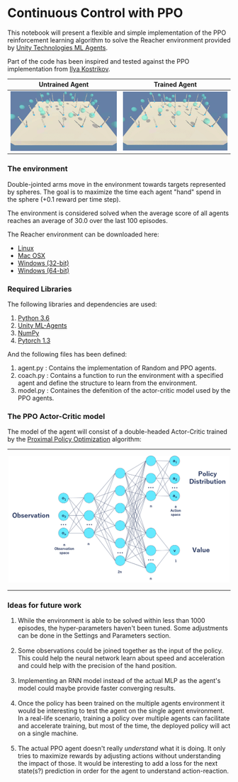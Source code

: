 # Continuous Control with PPO

This notebook will present a flexible and simple implementation of the PPO reinforcement learning algorithm to solve the Reacher environment provided by [Unity Technologies ML Agents](https://github.com/Unity-Technologies/ml-agents/blob/master/docs/Learning-Environment-Examples.md#reacher).

Part of the code has been inspired and tested against the PPO implementation from [Ilya Kostrikov](https://github.com/ikostrikov/pytorch-a2c-ppo-acktr-gail/tree/master/a2c_ppo_acktr).

Untrained Agent        | Trained Agent
:---------------------:|:-----------------------:
![](img/Ep1Agent.gif)  | ![](img/Ep1000Agent.gif)

### The environment

Double-jointed arms move in the environment towards targets represented by spheres. The goal is to maximize the time each agent "hand" spend in the sphere (+0.1 reward per time step).

The environment is considered solved when the average score of all agents reaches an average of 30.0 over the last 100 episodes.

The Reacher environment can be downloaded here:

- [Linux](https://s3-us-west-1.amazonaws.com/udacity-drlnd/P2/Reacher/Reacher_Linux.zip)
- [Mac OSX](https://s3-us-west-1.amazonaws.com/udacity-drlnd/P2/Reacher/Reacher.app.zip)
- [Windows (32-bit)](https://s3-us-west-1.amazonaws.com/udacity-drlnd/P2/Reacher/Reacher_Windows_x86.zip)
- [Windows (64-bit)](https://s3-us-west-1.amazonaws.com/udacity-drlnd/P2/Reacher/Reacher_Windows_x86_64.zip)

### Required Libraries

The following libraries and dependencies are used:

1. [Python 3.6](https://www.python.org/downloads/)
2. [Unity ML-Agents](https://github.com/Unity-Technologies/ml-agents/blob/master/docs/Installation.md)
3. [NumPy](http://www.numpy.org/)
4. [Pytorch 1.3](https://pytorch.org/)

And the following files has been defined:

1. agent.py : Contains the implementation of Random and PPO agents.
2. coach.py : Contains a function to run the environment with a specified agent and define the structure to learn from the environment.
3. model.py : Containes the defenition of the actor-critic model used by the PPO agents.


### The PPO Actor-Critic model

The model of the agent will consist of a double-headed Actor-Critic trained by the [Proximal Policy Optimization](https://arxiv.org/abs/1707.06347) algorithm:

---

<div style="text-align:center"><img src="img/actor_critic_model.png" width="500"/></div>

---

### Ideas for future work

1. While the environment is able to be solved within less than 1000 episodes, the hyper-parameters haven't been tuned. Some adjustments can be done in the Settings and Parameters section.
<br><br>
2. Some observations could be joined together as the input of the policy. This could help the neural network learn about speed and acceleration and could help with the precision of the hand position.
<br><br>
3. Implementing an RNN model instead of the actual MLP as the agent's model could maybe provide faster converging results.
<br><br>
4. Once the policy has been trained on the multiple agents environment it would be interesting to test the agent on the single agent environment. In a real-life scenario, training a policy over multiple agents can facilitate and accelerate training, but most of the time, the deployed policy will act on a single machine.
<br><br>
5. The actual PPO agent doesn't really <i>understand</i> what it is doing. It only tries to maximize rewards by adjusting actions without understanding the impact of those. It would be interesting to add a loss for the next state(s?) prediction in order for the agent to understand action-reaction.

